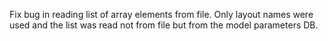 Fix bug in reading list of array elements from file. Only layout names were used and the list was read not from file but from the model parameters DB.
